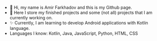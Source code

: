 - 👋 Hi, my name is Amir Farkhadov and this is my Github page.
- 👀 Here I store my finished projects and some (not all) projects that I am currently working on.
- ✨ Currently, I am learning to develop Android applications with Kotlin language. 
- Languages I know: Kotlin, Java, JavaScript, Python, HTML, CSS



